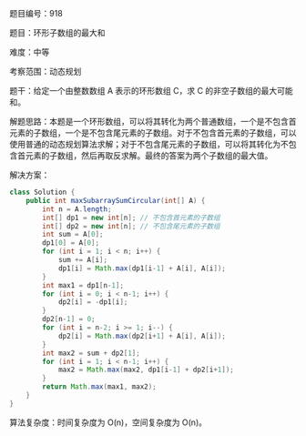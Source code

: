 题目编号：918

题目：环形子数组的最大和

难度：中等

考察范围：动态规划

题干：给定一个由整数数组 A 表示的环形数组 C，求 C 的非空子数组的最大可能和。

解题思路：本题是一个环形数组，可以将其转化为两个普通数组，一个是不包含首元素的子数组，一个是不包含尾元素的子数组。对于不包含首元素的子数组，可以使用普通的动态规划算法求解；对于不包含尾元素的子数组，可以将其转化为不包含首元素的子数组，然后再取反求解。最终的答案为两个子数组的最大值。

解决方案：

```java
class Solution {
    public int maxSubarraySumCircular(int[] A) {
        int n = A.length;
        int[] dp1 = new int[n]; // 不包含首元素的子数组
        int[] dp2 = new int[n]; // 不包含尾元素的子数组
        int sum = A[0];
        dp1[0] = A[0];
        for (int i = 1; i < n; i++) {
            sum += A[i];
            dp1[i] = Math.max(dp1[i-1] + A[i], A[i]);
        }
        int max1 = dp1[n-1];
        for (int i = 0; i < n-1; i++) {
            dp2[i] = -dp1[i];
        }
        dp2[n-1] = 0;
        for (int i = n-2; i >= 1; i--) {
            dp2[i] = Math.max(dp2[i+1] + A[i], A[i]);
        }
        int max2 = sum + dp2[1];
        for (int i = 1; i < n-1; i++) {
            max2 = Math.max(max2, dp1[i-1] + dp2[i+1]);
        }
        return Math.max(max1, max2);
    }
}
```

算法复杂度：时间复杂度为 O(n)，空间复杂度为 O(n)。